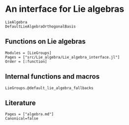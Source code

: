 # An interface for Lie algebras

```@docs
LieAlgebra
DefaultLieAlgebraOrthogonalBasis
```

## Functions on Lie algebras

```@autodocs
Modules = [LieGroups]
Pages = ["src/Lie_algebra/Lie_algebra_interface.jl"]
Order = [:function]
```

## Internal functions and macros

```@docs
LieGroups.@default_lie_algebra_fallbacks
```

## Literature

```@bibliography
Pages = ["algebra.md"]
Canonical=false
```